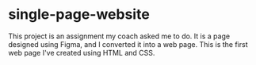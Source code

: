 # single-page-website
This project is an assignment my coach asked me to do. It is a page designed using Figma, and I converted it into a web page. This is the first web page I've created using HTML and CSS.
